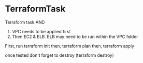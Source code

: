 # TerraformTask
Terraform task AND

1. VPC needs to be applied first
2. Then EC2 & ELB. ELB may need to be run within the VPC folder

First, run terraform init
then, terraform plan
then, terraform apply

once tested don't forget to destroy (terraform destroy)

